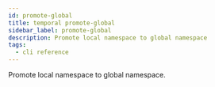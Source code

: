 ```yaml
---
id: promote-global
title: temporal promote-global
sidebar_label: promote-global
description: Promote local namespace to global namespace
tags:
  - cli reference
---
```


Promote local namespace to global namespace.
